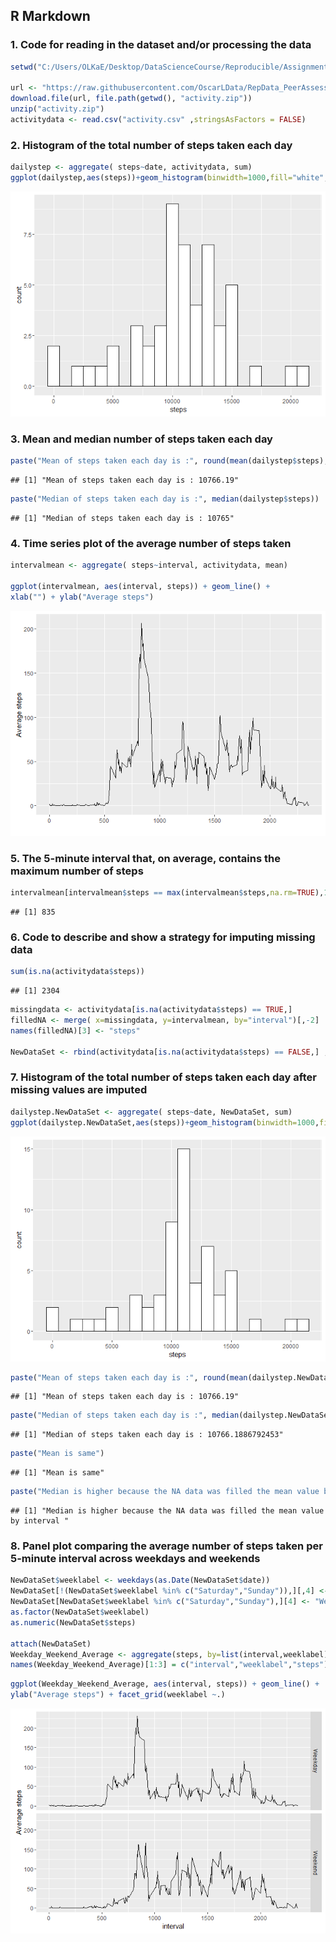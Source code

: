 R Markdown
----------

### 1. Code for reading in the dataset and/or processing the data

``` r
setwd("C:/Users/OLKaE/Desktop/DataScienceCourse/Reproducible/Assignment1")

url <- "https://raw.githubusercontent.com/OscarLData/RepData_PeerAssessment1/master/activity.zip"
download.file(url, file.path(getwd(), "activity.zip"))
unzip("activity.zip")
activitydata <- read.csv("activity.csv" ,stringsAsFactors = FALSE)
```

### 2. Histogram of the total number of steps taken each day

``` r
dailystep <- aggregate( steps~date, activitydata, sum)
ggplot(dailystep,aes(steps))+geom_histogram(binwidth=1000,fill="white",colour="black")
```

![](PA1_template_files/figure-markdown_github/unnamed-chunk-2-1.png)

### 3. Mean and median number of steps taken each day

``` r
paste("Mean of steps taken each day is :", round(mean(dailystep$steps),2) )
```

    ## [1] "Mean of steps taken each day is : 10766.19"

``` r
paste("Median of steps taken each day is :", median(dailystep$steps)) 
```

    ## [1] "Median of steps taken each day is : 10765"

### 4. Time series plot of the average number of steps taken

``` r
intervalmean <- aggregate( steps~interval, activitydata, mean)

ggplot(intervalmean, aes(interval, steps)) + geom_line() +
xlab("") + ylab("Average steps")
```

![](PA1_template_files/figure-markdown_github/unnamed-chunk-4-1.png)

### 5. The 5-minute interval that, on average, contains the maximum number of steps

``` r
intervalmean[intervalmean$steps == max(intervalmean$steps,na.rm=TRUE),1]
```

    ## [1] 835

### 6. Code to describe and show a strategy for imputing missing data

``` r
sum(is.na(activitydata$steps))
```

    ## [1] 2304

``` r
missingdata <- activitydata[is.na(activitydata$steps) == TRUE,]
filledNA <- merge( x=missingdata, y=intervalmean, by="interval")[,-2]
names(filledNA)[3] <- "steps"

NewDataSet <- rbind(activitydata[is.na(activitydata$steps) == FALSE,] , filledNA[,c(3,2,1)] )
```

### 7. Histogram of the total number of steps taken each day after missing values are imputed

``` r
dailystep.NewDataSet <- aggregate( steps~date, NewDataSet, sum)
ggplot(dailystep.NewDataSet,aes(steps))+geom_histogram(binwidth=1000,fill="white",colour="black")
```

![](PA1_template_files/figure-markdown_github/unnamed-chunk-7-1.png)

``` r
paste("Mean of steps taken each day is :", round(mean(dailystep.NewDataSet$steps),2) )
```

    ## [1] "Mean of steps taken each day is : 10766.19"

``` r
paste("Median of steps taken each day is :", median(dailystep.NewDataSet$steps)) 
```

    ## [1] "Median of steps taken each day is : 10766.1886792453"

``` r
paste("Mean is same")
```

    ## [1] "Mean is same"

``` r
paste("Median is higher because the NA data was filled the mean value by interval ")
```

    ## [1] "Median is higher because the NA data was filled the mean value by interval "

### 8. Panel plot comparing the average number of steps taken per 5-minute interval across weekdays and weekends

``` r
NewDataSet$weeklabel <- weekdays(as.Date(NewDataSet$date))
NewDataSet[!(NewDataSet$weeklabel %in% c("Saturday","Sunday")),][,4] <- "Weekday"
NewDataSet[NewDataSet$weeklabel %in% c("Saturday","Sunday"),][4] <- "Weekend"
as.factor(NewDataSet$weeklabel)
as.numeric(NewDataSet$steps)

attach(NewDataSet)
Weekday_Weekend_Average <- aggregate(steps, by=list(interval,weeklabel), mean)
names(Weekday_Weekend_Average)[1:3] = c("interval","weeklabel","steps") 
```

``` r
ggplot(Weekday_Weekend_Average, aes(interval, steps)) + geom_line() +
ylab("Average steps") + facet_grid(weeklabel ~.) 
```

![](PA1_template_files/figure-markdown_github/unnamed-chunk-9-1.png)
